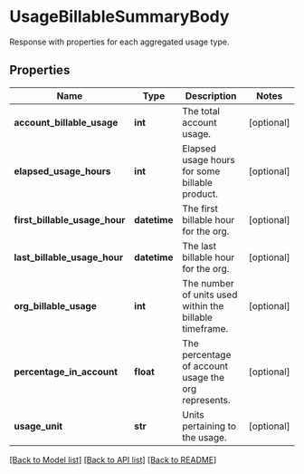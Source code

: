 # UsageBillableSummaryBody

Response with properties for each aggregated usage type.

## Properties

| Name                          | Type         | Description                                             | Notes      |
| ----------------------------- | ------------ | ------------------------------------------------------- | ---------- |
| **account_billable_usage**    | **int**      | The total account usage.                                | [optional] |
| **elapsed_usage_hours**       | **int**      | Elapsed usage hours for some billable product.          | [optional] |
| **first_billable_usage_hour** | **datetime** | The first billable hour for the org.                    | [optional] |
| **last_billable_usage_hour**  | **datetime** | The last billable hour for the org.                     | [optional] |
| **org_billable_usage**        | **int**      | The number of units used within the billable timeframe. | [optional] |
| **percentage_in_account**     | **float**    | The percentage of account usage the org represents.     | [optional] |
| **usage_unit**                | **str**      | Units pertaining to the usage.                          | [optional] |

[[Back to Model list]](README.md#documentation-for-models) [[Back to API list]](README.md#documentation-for-api-endpoints) [[Back to README]](README.md)
